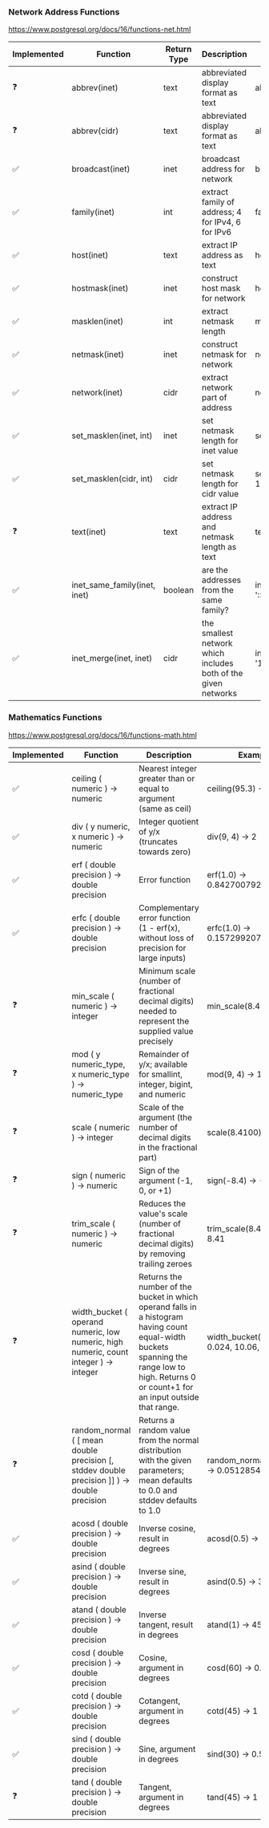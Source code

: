 ### Network Address Functions
https://www.postgresql.org/docs/16/functions-net.html

| Implemented | Function                     | Return Type | Description                                                    | Example                                        | Result           |
|-------------|------------------------------|-------------|----------------------------------------------------------------|------------------------------------------------|------------------|
| ❓           | abbrev(inet)                 | text        | abbreviated display format as text                             | abbrev(inet '10.1.0.0/16')                     | 10.1.0.0/16      |
| ❓           | abbrev(cidr)                 | text        | abbreviated display format as text                             | abbrev(cidr '10.1.0.0/16')                     | 10.1/16          |
| ✅︎          | broadcast(inet)              | inet        | broadcast address for network                                  | broadcast('192.168.1.5/24')                    | 192.168.1.255/24 |
| ✅︎          | family(inet)                 | int         | extract family of address; 4 for IPv4, 6 for IPv6              | family('::1')                                  | 6                |
| ✅︎          | host(inet)                   | text        | extract IP address as text                                     | host('192.168.1.5/24')                         | 192.168.1.5      |
| ✅︎          | hostmask(inet)               | inet        | construct host mask for network                                | hostmask('192.168.23.20/30')                   | 0.0.0.3          |
| ✅︎          | masklen(inet)                | int         | extract netmask length                                         | masklen('192.168.1.5/24')                      | 24               |
| ✅︎          | netmask(inet)                | inet        | construct netmask for network                                  | netmask('192.168.1.5/24')                      | 255.255.255.0    |
| ✅︎          | network(inet)                | cidr        | extract network part of address                                | network('192.168.1.5/24')                      | 192.168.1.0/24   |
| ✅︎          | set_masklen(inet, int)       | inet        | set netmask length for inet value                              | set_masklen('192.168.1.5/24', 16)              | 192.168.1.5/16   |
| ✅︎          | set_masklen(cidr, int)       | cidr        | set netmask length for cidr value                              | set_masklen('192.168.1.0/24'::cidr, 16)        | 192.168.0.0/16   |
| ❓           | text(inet)                   | text        | extract IP address and netmask length as text                  | text(inet '192.168.1.5')                       | 192.168.1.5/32   |
| ✅︎          | inet_same_family(inet, inet) | boolean     | are the addresses from the same family?                        | inet_same_family('192.168.1.5/24', '::1')      | false            |
| ✅︎          | inet_merge(inet, inet)       | cidr        | the smallest network which includes both of the given networks | inet_merge('192.168.1.5/24', '192.168.2.5/24') |

### Mathematics Functions
https://www.postgresql.org/docs/16/functions-math.html

| Implemented | Function                                                                                   | Description                                                                                                                                                                                   | Example                                 |
|-------------|--------------------------------------------------------------------------------------------|-----------------------------------------------------------------------------------------------------------------------------------------------------------------------------------------------|-----------------------------------------|
| ✅︎          | ceiling ( numeric ) → numeric                                                              | Nearest integer greater than or equal to argument (same as ceil)                                                                                                                              | ceiling(95.3) → 96                      |
| ✅︎          | div ( y numeric, x numeric ) → numeric                                                     | Integer quotient of y/x (truncates towards zero)                                                                                                                                              | div(9, 4) → 2                           | 
| ✅︎          | erf ( double precision ) → double precision                                                | Error function                                                                                                                                                                                | erf(1.0) → 0.8427007929497149           |
| ✅           | erfc ( double precision ) → double precision                                               | Complementary error function (1 - erf(x), without loss of precision for large inputs)                                                                                                         | erfc(1.0) → 0.15729920705028513         | 
| ❓           | min_scale ( numeric ) → integer                                                            | Minimum scale (number of fractional decimal digits) needed to represent the supplied value precisely                                                                                          | min_scale(8.4100) → 2                   | 
| ❓           | mod ( y numeric_type, x numeric_type ) → numeric_type                                      | Remainder of y/x; available for smallint, integer, bigint, and numeric                                                                                                                        | mod(9, 4) → 1                           | 
| ❓           | scale ( numeric ) → integer                                                                | Scale of the argument (the number of decimal digits in the fractional part)                                                                                                                   | scale(8.4100) → 4                       | 
| ❓           | sign ( numeric ) → numeric                                                                 | Sign of the argument (-1, 0, or +1)                                                                                                                                                           | sign(-8.4) → -1                         | 
| ❓           | trim_scale ( numeric ) → numeric                                                           | Reduces the value's scale (number of fractional decimal digits) by removing trailing zeroes                                                                                                   | trim_scale(8.4100) → 8.41               | 
| ❓           | width_bucket ( operand numeric, low numeric, high numeric, count integer ) → integer       | Returns the number of the bucket in which operand falls in a histogram having count equal-width buckets spanning the range low to high. Returns 0 or count+1 for an input outside that range. | width_bucket(5.35, 0.024, 10.06, 5) → 3 | 
| ❓           | random_normal ( [ mean double precision [, stddev double precision ]] ) → double precision | Returns a random value from the normal distribution with the given parameters; mean defaults to 0.0 and stddev defaults to 1.0                                                                | random_normal(0.0, 1.0) → 0.051285419   | 
| ✅           | acosd ( double precision ) → double precision                                              | Inverse cosine, result in degrees                                                                                                                                                             | acosd(0.5) → 60                         | 
| ✅           | asind ( double precision ) → double precision                                              | Inverse sine, result in degrees                                                                                                                                                               | asind(0.5) → 30                         | 
| ✅           | atand ( double precision ) → double precision                                              | Inverse tangent, result in degrees                                                                                                                                                            | atand(1) → 45                           | 
| ✅           | cosd ( double precision ) → double precision                                               | Cosine, argument in degrees                                                                                                                                                                   | cosd(60) → 0.5                          | 
| ✅           | cotd ( double precision ) → double precision                                               | Cotangent, argument in degrees                                                                                                                                                                | cotd(45) → 1                            | 
| ✅           | sind ( double precision ) → double precision                                               | Sine, argument in degrees                                                                                                                                                                     | sind(30) → 0.5                          | 
| ❓           | tand ( double precision ) → double precision                                               | Tangent, argument in degrees                                                                                                                                                                  | tand(45) → 1                            | 
